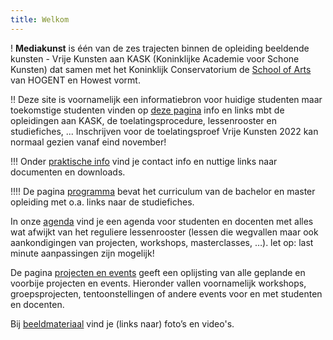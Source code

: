 ```yaml
---
title: Welkom
---
```


! **Mediakunst** is één van de zes trajecten binnen de opleiding beeldende kunsten - Vrije Kunsten aan KASK (Koninklijke Academie voor Schone Kunsten) dat samen met het Koninklijk Conservatorium de [School of Arts](https://www.schoolofartsgent.be/) van HOGENT en Howest vormt.

!! Deze site is voornamelijk een informatiebron voor huidige studenten maar toekomstige studenten vinden op [deze pagina](kandidaatstudenten) info en links mbt de opleidingen aan KASK, de toelatingsprocedure, lessenrooster en studiefiches, ... Inschrijven voor de toelatingsproef Vrije Kunsten 2022 kan normaal gezien vanaf eind november!

!!! Onder [praktische info](../praktische_info) vind je contact info en nuttige links naar documenten en downloads. 

!!!! De pagina [programma](../programma) bevat het curriculum van de bachelor en master opleiding met o.a. links naar de studiefiches.

In onze [agenda](../agenda) vind je een agenda voor studenten en docenten met alles wat afwijkt van het reguliere lessenrooster (lessen die wegvallen maar ook aankondigingen van projecten, workshops, masterclasses, …). let op: last minute aanpassingen zijn mogelijk!

De pagina [projecten en events](../projecten_en_events) geeft een oplijsting van alle geplande en voorbije projecten en events. Hieronder vallen voornamelijk workshops, groepsprojecten, tentoonstellingen of andere events voor en met studenten en docenten.   

Bij [beeldmateriaal](../beeldmateriaal) vind je (links naar) foto’s en video's.
